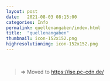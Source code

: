```yaml
---
layout: post
date:   2021-08-03 08:15:00
categories: Info
permalink: quellenangaben/index.html
title:  "quellenangaben"
thumbnail: icon-152x152.png
highresolutionimg: icon-152x152.png
---
```

<p>&nbsp;</p>
<blockquote><p>⇒ Moved to <a href="https://goto.pc-cdn.de/quellenangaben">https://ise.pc-cdn.de/</a></p></blockquote>
